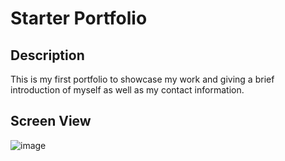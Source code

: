 # Starter Portfolio

## Description

This is my first portfolio to showcase my work and giving a brief introduction of myself as well as my contact information.

## Screen View

![image](https://user-images.githubusercontent.com/64288510/84607095-ed5bad80-ae70-11ea-9bb1-c4f068e49e0d.png)


